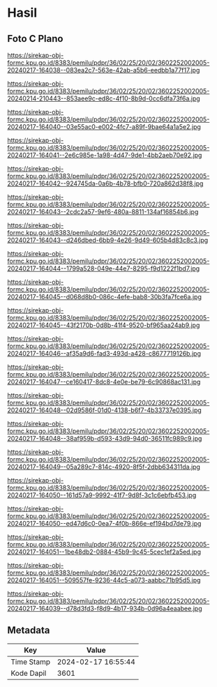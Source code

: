 # Hasil

## Foto C Plano

https://sirekap-obj-formc.kpu.go.id/8383/pemilu/pdpr/36/02/25/20/02/3602252002005-20240217-164038--083ea2c7-563e-42ab-a5b6-eedbb1a77f17.jpg

https://sirekap-obj-formc.kpu.go.id/8383/pemilu/pdpr/36/02/25/20/02/3602252002005-20240214-210443--853aee9c-ed8c-4f10-8b9d-0cc6dfa73f6a.jpg

https://sirekap-obj-formc.kpu.go.id/8383/pemilu/pdpr/36/02/25/20/02/3602252002005-20240217-164040--03e55ac0-e002-4fc7-a89f-9bae64a1a5e2.jpg

https://sirekap-obj-formc.kpu.go.id/8383/pemilu/pdpr/36/02/25/20/02/3602252002005-20240217-164041--2e6c985e-1a98-4d47-9de1-4bb2aeb70e92.jpg

https://sirekap-obj-formc.kpu.go.id/8383/pemilu/pdpr/36/02/25/20/02/3602252002005-20240217-164042--924745da-0a6b-4b78-bfb0-720a862d38f8.jpg

https://sirekap-obj-formc.kpu.go.id/8383/pemilu/pdpr/36/02/25/20/02/3602252002005-20240217-164043--2cdc2a57-9ef6-480a-8811-134af16854b6.jpg

https://sirekap-obj-formc.kpu.go.id/8383/pemilu/pdpr/36/02/25/20/02/3602252002005-20240217-164043--d246dbed-6bb9-4e26-9d49-605b4d83c8c3.jpg

https://sirekap-obj-formc.kpu.go.id/8383/pemilu/pdpr/36/02/25/20/02/3602252002005-20240217-164044--1799a528-049e-44e7-8295-f9d1222f1bd7.jpg

https://sirekap-obj-formc.kpu.go.id/8383/pemilu/pdpr/36/02/25/20/02/3602252002005-20240217-164045--d068d8b0-086c-4efe-bab8-30b3fa7fce6a.jpg

https://sirekap-obj-formc.kpu.go.id/8383/pemilu/pdpr/36/02/25/20/02/3602252002005-20240217-164045--43f2170b-0d8b-41f4-9520-bf965aa24ab9.jpg

https://sirekap-obj-formc.kpu.go.id/8383/pemilu/pdpr/36/02/25/20/02/3602252002005-20240217-164046--af35a9d6-fad3-493d-a428-c8677719126b.jpg

https://sirekap-obj-formc.kpu.go.id/8383/pemilu/pdpr/36/02/25/20/02/3602252002005-20240217-164047--ce160417-8dc8-4e0e-be79-6c90868ac131.jpg

https://sirekap-obj-formc.kpu.go.id/8383/pemilu/pdpr/36/02/25/20/02/3602252002005-20240217-164048--02d9586f-01d0-4138-b6f7-4b33737e0395.jpg

https://sirekap-obj-formc.kpu.go.id/8383/pemilu/pdpr/36/02/25/20/02/3602252002005-20240217-164048--38af959b-d593-43d9-94d0-36511fc989c9.jpg

https://sirekap-obj-formc.kpu.go.id/8383/pemilu/pdpr/36/02/25/20/02/3602252002005-20240217-164049--05a289c7-814c-4920-8f5f-2dbb634311da.jpg

https://sirekap-obj-formc.kpu.go.id/8383/pemilu/pdpr/36/02/25/20/02/3602252002005-20240217-164050--161d57a9-9992-41f7-9d8f-3c1c6ebfb453.jpg

https://sirekap-obj-formc.kpu.go.id/8383/pemilu/pdpr/36/02/25/20/02/3602252002005-20240217-164050--ed47d6c0-0ea7-4f0b-866e-ef194bd7de79.jpg

https://sirekap-obj-formc.kpu.go.id/8383/pemilu/pdpr/36/02/25/20/02/3602252002005-20240217-164051--1be48db2-0884-45b9-9c45-5cec1ef2a5ed.jpg

https://sirekap-obj-formc.kpu.go.id/8383/pemilu/pdpr/36/02/25/20/02/3602252002005-20240217-164051--509557fe-9236-44c5-a073-aabbc71b95d5.jpg

https://sirekap-obj-formc.kpu.go.id/8383/pemilu/pdpr/36/02/25/20/02/3602252002005-20240217-164039--d78d3fd3-f8d9-4b17-934b-0d96a4eaabee.jpg


## Metadata

| Key        | Value               |
| ---------- | ------------------- |
| Time Stamp | 2024-02-17 16:55:44 |
| Kode Dapil | 3601                |



